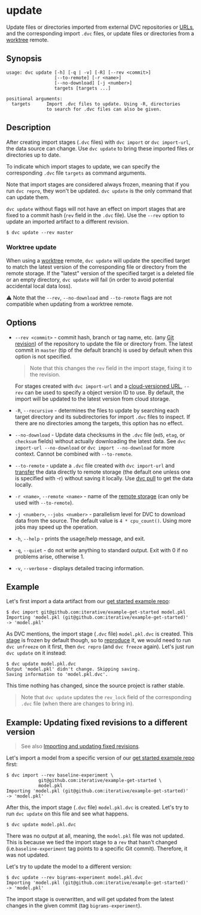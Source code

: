 # update

Update files or directories imported from external <abbr>DVC repositories</abbr>
or [URLs](/doc/command-reference/import-url#description), and the corresponding
import `.dvc` files, or update files or directories from a
[worktree](/doc/user-guide/data-management/cloud-versioning#worktree-remotes)
remote.

## Synopsis

```usage
usage: dvc update [-h] [-q | -v] [-R] [--rev <commit>]
                  [--to-remote] [-r <name>]
                  [--no-download] [-j <number>]
                  targets [targets ...]

positional arguments:
  targets      Import .dvc files to update. Using -R, directories
               to search for .dvc files can also be given.
```

## Description

After creating import stages (`.dvc` files) with `dvc import` or
`dvc import-url`, the data source can change. Use `dvc update` to bring these
imported files or directories up to date.

To indicate which import stages to update, we can specify the corresponding
`.dvc` file `targets` as command arguments.

Note that import stages are considered always frozen, meaning that if you run
`dvc repro`, they won't be updated. `dvc update` is the only command that can
update them.

`dvc update` without flags will not have an effect on import stages that are
fixed to a commit hash (`rev` field in the `.dvc` file). Use the `--rev` option
to update an imported artifact to a different revision.

```cli
$ dvc update --rev master
```

### Worktree update

When using a
[worktree](/doc/user-guide/data-management/cloud-versioning#worktree-remotes)
remote, `dvc update` will update the specified target to match the latest
version of the corresponding file or directory from the remote storage. If the
"latest" version of the specified target is a deleted file or an empty
directory, `dvc update` will fail (in order to avoid potential accidental local
data loss).

⚠️ Note that the `--rev`, `--no-download` and `--to-remote` flags are not
compatible when updating from a worktree remote.

## Options

- `--rev <commit>` - commit hash, branch or tag name, etc. (any
  [Git revision](https://git-scm.com/docs/revisions)) of the repository to
  update the file or directory from. The latest commit in `master` (tip of the
  default branch) is used by default when this option is not specified.

  > Note that this changes the `rev` field in the import stage, fixing it to the
  > revision.

  For stages created with `dvc import-url` and a
  [cloud-versioned URL](/doc/command-reference/import-url#--version-aware),
  `--rev` can be used to specify a object version ID to use. By default, the
  import will be updated to the latest version from cloud storage.

- `-R`, `--recursive` - determines the files to update by searching each target
  directory and its subdirectories for import `.dvc` files to inspect. If there
  are no directories among the targets, this option has no effect.

- `--no-download` - Update data checksums in the `.dvc` file (`md5`, `etag`, or
  `checksum` fields) without actually downloading the latest data. See
  `dvc import-url --no-download` or `dvc import --no-download` for more context.
  Cannot be combined with `--to-remote`.

- `--to-remote` - update a `.dvc` file created with `dvc import-url` and
  [transfer](/doc/command-reference/import-url#example-transfer-to-remote-storage)
  the data directly to remote storage (the default one unless one is specified
  with -r) without saving it locally. Use
  [dvc pull](https://dvc.org/doc/command-reference/pull) to get the data
  locally.

- `-r <name>`, `--remote <name>` - name of the
  [remote storage](/doc/command-reference/remote) (can only be used with
  `--to-remote`).

- `-j <number>`, `--jobs <number>` - parallelism level for DVC to download data
  from the source. The default value is `4 * cpu_count()`. Using more jobs may
  speed up the operation.

- `-h`, `--help` - prints the usage/help message, and exit.

- `-q`, `--quiet` - do not write anything to standard output. Exit with 0 if no
  problems arise, otherwise 1.

- `-v`, `--verbose` - displays detailed tracing information.

## Example

Let's first import a data artifact from our
[get started example repo](https://github.com/iterative/example-get-started):

```cli
$ dvc import git@github.com:iterative/example-get-started model.pkl
Importing 'model.pkl (git@github.com:iterative/example-get-started)'
-> 'model.pkl'
```

As DVC mentions, the import stage (`.dvc` file) `model.pkl.dvc` is created. This
[stage](/doc/command-reference/run) is frozen by default though, so to
[reproduce](/doc/command-reference/repro) it, we would need to run
`dvc unfreeze` on it first, then `dvc repro` (and `dvc freeze` again). Let's
just run `dvc update` on it instead:

```cli
$ dvc update model.pkl.dvc
Output 'model.pkl' didn't change. Skipping saving.
Saving information to 'model.pkl.dvc'.
```

This time nothing has changed, since the source <abbr>project</abbr> is rather
stable.

> Note that `dvc update` updates the `rev_lock` field of the corresponding
> `.dvc` file (when there are changes to bring in).

## Example: Updating fixed revisions to a different version

> See also
> [Importing and updating fixed revisions](/doc/command-reference/import#example-importing-and-updating-fixed-revisions).

Let's import a model from a specific version of our
[get started example repo](https://github.com/iterative/example-get-started)
first:

```cli
$ dvc import --rev baseline-experiment \
            git@github.com:iterative/example-get-started \
            model.pkl
Importing 'model.pkl (git@github.com:iterative/example-get-started)'
-> 'model.pkl'
```

After this, the import stage (`.dvc` file) `model.pkl.dvc` is created. Let's try
to run `dvc update` on this file and see what happens.

```cli
$ dvc update model.pkl.dvc
```

There was no output at all, meaning, the `model.pkl` file was not updated. This
is because we tied the import stage to a `rev` that hasn't changed
(i.e.`baseline-experiment` tag points to a specific Git commit). Therefore, it
was not updated.

Let's try to update the model to a different version:

```cli
$ dvc update --rev bigrams-experiment model.pkl.dvc
Importing 'model.pkl (git@github.com:iterative/example-get-started)'
-> 'model.pkl'
```

The import stage is overwritten, and will get updated from the latest changes in
the given commit (tag `bigrams-experiment`).
